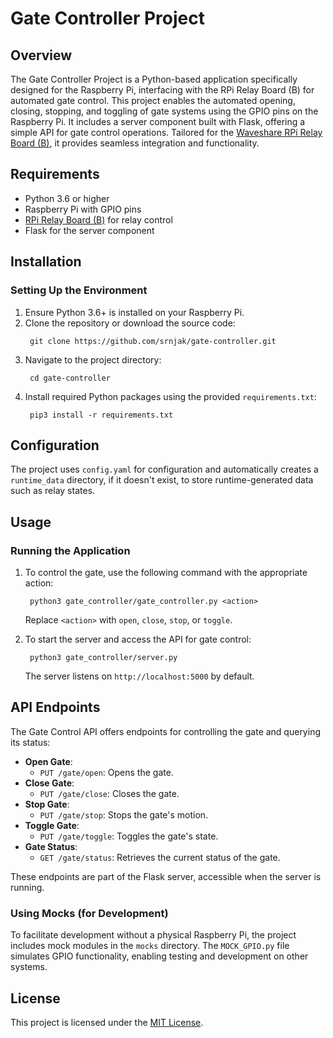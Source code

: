 # Gate Controller Project

## Overview
The Gate Controller Project is a Python-based application specifically designed for the Raspberry Pi, interfacing with the RPi Relay Board (B) for automated gate control. 
This project enables the automated opening, closing, stopping, and toggling of gate systems using the GPIO pins on the Raspberry Pi. 
It includes a server component built with Flask, offering a simple API for gate control operations. 
Tailored for the [Waveshare RPi Relay Board (B)](https://www.waveshare.com/wiki/RPi_Relay_Board_(B)), it provides seamless integration and functionality.

## Requirements
- Python 3.6 or higher
- Raspberry Pi with GPIO pins
- [RPi Relay Board (B)](https://www.waveshare.com/wiki/RPi_Relay_Board_(B)) for relay control
- Flask for the server component

## Installation

### Setting Up the Environment
1. Ensure Python 3.6+ is installed on your Raspberry Pi.
2. Clone the repository or download the source code:
   ```
    git clone https://github.com/srnjak/gate-controller.git
   ```
3. Navigate to the project directory:
   ```
    cd gate-controller
   ```
4. Install required Python packages using the provided `requirements.txt`:
   ```
    pip3 install -r requirements.txt
   ```

## Configuration

The project uses `config.yaml` for configuration and automatically creates a `runtime_data` directory, if it doesn't exist, to store runtime-generated data such as relay states.

## Usage

### Running the Application

1. To control the gate, use the following command with the appropriate action:
   ```
    python3 gate_controller/gate_controller.py <action>
   ```
   Replace `<action>` with `open`, `close`, `stop`, or `toggle`.

2. To start the server and access the API for gate control:
   ```
    python3 gate_controller/server.py
   ```
   The server listens on `http://localhost:5000` by default.

## API Endpoints

The Gate Control API offers endpoints for controlling the gate and querying its status:

- **Open Gate**:
   - `PUT /gate/open`: Opens the gate.
- **Close Gate**:
   - `PUT /gate/close`: Closes the gate.
- **Stop Gate**:
   - `PUT /gate/stop`: Stops the gate's motion.
- **Toggle Gate**:
   - `PUT /gate/toggle`: Toggles the gate's state.
- **Gate Status**:
   - `GET /gate/status`: Retrieves the current status of the gate.

These endpoints are part of the Flask server, accessible when the server is running.

### Using Mocks (for Development)
To facilitate development without a physical Raspberry Pi, the project includes mock modules in the `mocks` directory. The `MOCK_GPIO.py` file simulates GPIO functionality, enabling testing and development on other systems.

## License

This project is licensed under the [MIT License](https://opensource.org/licenses/MIT).
